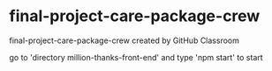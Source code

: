# final-project-care-package-crew
final-project-care-package-crew created by GitHub Classroom

go to 'directory million-thanks-front-end' and type 'npm start' to start
